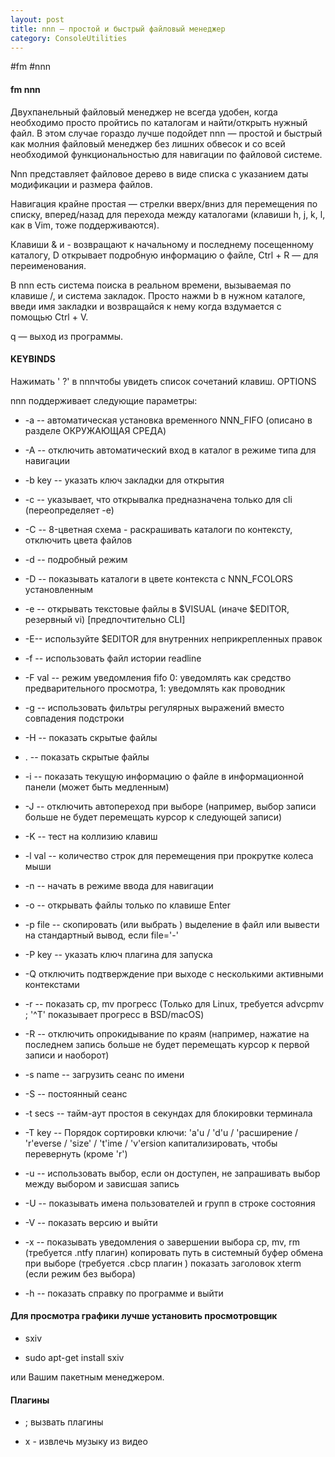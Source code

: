 ```yaml
---
layout: post
title: nnn — простой и быстрый файловый менеджер
category: ConsoleUtilities
---
```


#fm #nnn

#### fm nnn

Двухпанельный файловый менеджер не всегда удобен, когда необходимо просто пройтись по каталогам и найти/открыть нужный файл. В этом случае гораздо лучше подойдет nnn — простой и быстрый как молния файловый менеджер без лишних обвесок и со всей необходимой функциональностью для навигации по файловой системе.

Nnn представляет файловое дерево в виде списка с указанием даты модификации и размера файлов. 

Навигация крайне простая — стрелки вверх/вниз для перемещения по списку, вперед/назад для перехода между каталогами (клавиши h, j, k, l, как в Vim, тоже поддерживаются). 

Клавиши & и - возвращают к начальному и последнему посещенному каталогу, D открывает подробную информацию о файле, Ctrl + R — для переименования.

В nnn есть система поиска в реальном времени, вызываемая по клавише /, и система закладок. Просто нажми b в нужном каталоге, введи имя закладки и возвращайся к нему когда вздумается с помощью Ctrl + V.

q — выход из программы.


#### KEYBINDS

Нажимать ' ?' в nnnчтобы увидеть список сочетаний клавиш.
OPTIONS

nnn поддерживает следующие параметры:

- -a --
автоматическая установка временного NNN_FIFO (описано в разделе ОКРУЖАЮЩАЯ СРЕДА)

- -A -- 
отключить автоматический вход в каталог в режиме типа для навигации

- -b key --
указать ключ закладки для открытия

- -c --
указывает, что открывалка предназначена только для cli (переопределяет -e)

- -C --
8-цветная схема - раскрашивать каталоги по контексту, отключить цвета файлов

- -d --
подробный режим

- -D --
показывать каталоги в цвете контекста с NNN_FCOLORS установленным

- -e --
открывать текстовые файлы в $VISUAL (иначе $EDITOR, резервный vi) [предпочтительно CLI]

- -E-- 
используйте $EDITOR для внутренних неприкрепленных правок

- -f -- 
использовать файл истории readline

- -F val --
режим уведомления fifo
0: уведомлять как средство предварительного просмотра, 1: уведомлять как проводник

- -g --
использовать фильтры регулярных выражений вместо совпадения подстроки

- -H --
показать скрытые файлы
- .
--
показать скрытые файлы

- -i --
показать текущую информацию о файле в информационной панели (может быть медленным)

- -J --
отключить автопереход при выборе
(например, выбор записи больше не будет перемещать курсор к следующей записи)

- -K --
тест на коллизию клавиш

- -l val --
количество строк для перемещения при прокрутке колеса мыши

- -n --
начать в режиме ввода для навигации

- -o --
открывать файлы только по клавише Enter

- -p file --
скопировать (или выбрать ) выделение в файл или вывести на стандартный вывод, если file='-'

- -P key --
указать ключ плагина для запуска

- -Q
отключить подтверждение при выходе с несколькими активными контекстами

- -r --
показать cp, mv прогресс
(Только для Linux, требуется advcpmv ; '^T' показывает прогресс в BSD/macOS)

- -R --
отключить опрокидывание по краям (например, нажатие на последнем
запись больше не будет перемещать курсор к первой записи и наоборот)

- -s name --
загрузить сеанс по имени

- -S --
постоянный сеанс

- -t secs --
тайм-аут простоя в секундах для блокировки терминала

- -T key --
Порядок сортировки
ключи: 'a'u / 'd'u / 'расширение / 'r'everse / 'size' / 't'ime / 'v'ersion
капитализировать, чтобы перевернуть (кроме 'r')

- -u --
использовать выбор, если он доступен, не запрашивать выбор между выбором и зависшая запись

- -U --
показывать имена пользователей и групп в строке состояния

- -V --
показать версию и выйти

- -x -- 
показывать уведомления о завершении выбора cp, mv, rm (требуется .ntfy плагин)
копировать путь в системный буфер обмена при выборе (требуется .cbcp плагин )
показать заголовок xterm (если режим без выбора)

- -h --
показать справку по программе и выйти

#### Для просмотра графики лучше установить просмотровщик 

- sxiv

- sudo apt-get install sxiv

или Вашим пакетным менеджером.

#### Плагины

- ; вызвать плагины

- x - извлечь музыку из видео
